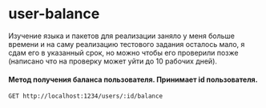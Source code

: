# user-balance

Изучение языка и пакетов для реализации заняло у меня больше времени и на саму реализацию тестового задания осталось мало, я сдам его в указанный срок, но можно чтобы его проверили позже (написано что на проверку может уйти до 10 рабочих дней).

#### Метод получения баланса пользователя. Принимает id пользователя.
```html
GET http://localhost:1234/users/:id/balance
```